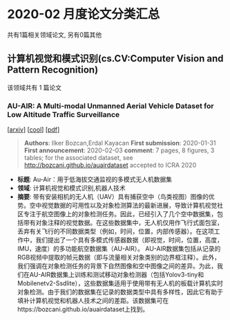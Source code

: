 # 2020-02 月度论文分类汇总

共有1篇相关领域论文, 另有0篇其他

## 计算机视觉和模式识别(cs.CV:Computer Vision and Pattern Recognition)

该领域共有 1 篇论文

### AU-AIR: A Multi-modal Unmanned Aerial Vehicle Dataset for Low Altitude Traffic Surveillance 
[[arxiv](https://arxiv.org/abs/2001.11737)] [[cool](https://papers.cool/arxiv/2001.11737)] [[pdf](https://arxiv.org/pdf/2001.11737)]
> **Authors**: Ilker Bozcan,Erdal Kayacan
> **First submission**: 2020-01-31
> **First announcement**: 2020-02-03
> **comment**: 7 pages, 8 figures, 3 tables; for the associated dataset, see http://bozcani.github.io/auairdataset accepted to ICRA 2020
- **标题**: Au-Air：用于低海拔交通监视的多模式无人机数据集
- **领域**: 计算机视觉和模式识别,机器人技术
- **摘要**: 带有安装相机的无人机（UAV）具有捕获空中（鸟类视图）图像的优势。空中视觉数据的可用性以及对象检测算法的最新进展，导致计算机视觉社区专注于航空图像上的对象检测任务。因此，已经引入了几个空中数据集，包括带有对象注释的视觉数据。在这些数据集中，无人机仅用作飞行式面包室，丢弃有关飞行的不同数据类型（例如，时间，位置，内部传感器）。在这项工作中，我们提出了一个具有多模式传感器数据（即视觉，时间，位置，高度，IMU，速度）的多功能航空数据集（AU-AIR）。 AU-AIR数据集包括从记录的RGB视频中提取的帧元数据（即与流量相关对象类别的边界框注释）。此外，我们强调在对象检测任务的背景下自然图像和空中图像之间的差异。为此，我们在AU-AIR数据集上训练和测试移动对象检测器（包括Yolov3-tiny和Mobilenetv2-Ssdlite），这些数据集适用于使用带有无人机的板载计算机实时对象检测。由于我们的数据集在记录的数据类型中具有多样性，因此它有助于填补计算机视觉和机器人技术之间的差距。该数据集可在https://bozcani.github.io/auairdataset上找到。

